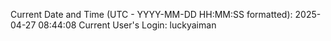 Current Date and Time (UTC - YYYY-MM-DD HH:MM:SS formatted): 2025-04-27 08:44:08
Current User's Login: luckyaiman
